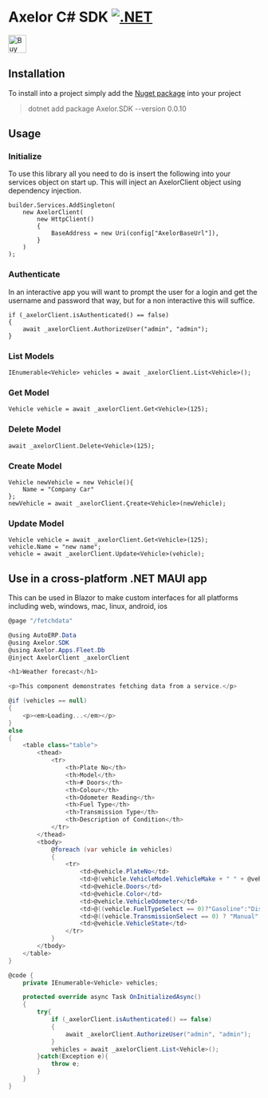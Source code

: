 # Axelor C# SDK [![.NET](https://github.com/NemCrunchers/axelor-SDK/actions/workflows/dotnet.yml/badge.svg?branch=main)](https://github.com/NemCrunchers/axelor-SDK/actions/workflows/dotnet.yml)

<a href='https://ko-fi.com/N4N5784YU' target='_blank'><img height='36' style='border:0px;height:36px;' src='https://cdn.ko-fi.com/cdn/kofi2.png?v=3' border='0' alt='Buy Me a Coffee at ko-fi.com' /></a>

## Installation 
To install into a project simply add the [Nuget package](https://www.nuget.org/packages/Axelor.SDK/) into your project
> dotnet add package Axelor.SDK --version 0.0.10

## Usage
### Initialize
To use this library all you need to do is insert the following into your services object on start up. This will inject an AxelorClient object using dependency injection. 
```CSharp
builder.Services.AddSingleton(
    new AxelorClient(
        new HttpClient()
        {
            BaseAddress = new Uri(config["AxelorBaseUrl"]),
        }
    )
);
```
### Authenticate
In an interactive app you will want to prompt the user for a login and get the username and password that way, but for a non interactive this will suffice.
```CSharp
if (_axelorClient.isAuthenticated() == false)
{
    await _axelorClient.AuthorizeUser("admin", "admin");
}
```
### List Models
```CSharp
IEnumerable<Vehicle> vehicles = await _axelorClient.List<Vehicle>();
```
### Get Model
```CSharp
Vehicle vehicle = await _axelorClient.Get<Vehicle>(125);
```
### Delete Model
```CSharp
await _axelorClient.Delete<Vehicle>(125);
```
### Create Model
```CSharp
Vehicle newVehicle = new Vehicle(){
    Name = "Company Car" 
};
newVehicle = await _axelorClient.Çreate<Vehicle>(newVehicle);
```
### Update Model

```CSharp
Vehicle vehicle = await _axelorClient.Get<Vehicle>(125);
vehicle.Name = "new name";
vehicle = await _axelorClient.Update<Vehicle>(vehicle);
```
## Use in a cross-platform .NET MAUI app 
This can be used in Blazor to make custom interfaces for all platforms including web, windows, mac, linux, android, ios

```cs
@page "/fetchdata"

@using AutoERP.Data
@using Axelor.SDK
@using Axelor.Apps.Fleet.Db
@inject AxelorClient _axelorClient

<h1>Weather forecast</h1>

<p>This component demonstrates fetching data from a service.</p>

@if (vehicles == null)
{
	<p><em>Loading...</em></p>
}
else
{
	<table class="table">
		<thead>
			<tr>
				<th>Plate No</th>
				<th>Model</th>
				<th># Doors</th>
				<th>Colour</th>
				<th>Odometer Reading</th>
				<th>Fuel Type</th>
				<th>Transmission Type</th>
				<th>Description of Condition</th>
			</tr>
		</thead>
		<tbody>
			@foreach (var vehicle in vehicles)
			{
				<tr>
					<td>@vehicle.PlateNo</td>
					<td>@(vehicle.VehicleModel.VehicleMake + " " + @vehicle.VehicleModel.Name)</td>
					<td>@vehicle.Doors</td>
					<td>@vehicle.Color</td>
					<td>@vehicle.VehicleOdometer</td>
					<td>@((vehicle.FuelTypeSelect == 0)?"Gasoline":"Disel")</td>
					<td>@((vehicle.TransmissionSelect == 0) ? "Manual" : "Automatic")</td>
					<td>@vehicle.VehicleState</td>
				</tr>
			}
		</tbody>
	</table>
}

@code {
	private IEnumerable<Vehicle> vehicles;

	protected override async Task OnInitializedAsync()
	{
		try{
			if (_axelorClient.isAuthenticated() == false)
			{
				await _axelorClient.AuthorizeUser("admin", "admin");
			}
			vehicles = await _axelorClient.List<Vehicle>();
		}catch(Exception e){
			throw e;
		}
	}
}

```
